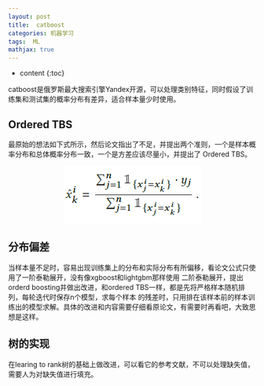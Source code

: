 ```yaml
---
layout: post
title:  catboost
categories: 机器学习
tags:  ML
mathjax: true
---
```


* content
{:toc}

catboost是俄罗斯最大搜索引擎Yandex开源，可以处理类别特征，同时假设了训练集和测试集的概率分布有差异，适合样本量少时使用。





## Ordered TBS

最原始的想法如下式所示，然后论文指出了不足，并提出两个准则，一个是样本概率分布和总体概率分布一致，一个是方差应该尽量小，并提出了
Ordered TBS。

<div align="center"><img src="../photoes/2018/catboost.png" /></div>

## 分布偏差

当样本量不足时，容易出现训练集上的分布和实际分布有所偏移，看论文公式只使用了一阶泰勒展开，没有像xgboost和lightgbm那样使用
二阶泰勒展开，提出orderd boosting并做出改进，和ordered TBS一样，都是先将严格样本随机排列，每轮迭代时保存n个模型，求每个样本
的残差时，只用排在该样本前的样本训练出的模型求解。具体的改进和内容需要仔细看原论文，有需要时再看吧，大致思想是这样。

## 树的实现

在learing to rank树的基础上做改进，可以看它的参考文献，不可以处理缺失值，需要人为对缺失值进行填充。


